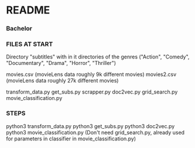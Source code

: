# README #

### Bachelor ###

### FILES AT START ###

Directory "subtitles" with in it directories of the genres ("Action", "Comedy", "Documentary", "Drama", "Horror", "Thriller")

movies.csv (movieLens data roughly 9k different movies)
movies2.csv (movieLens data roughly 27k different movies)

transform_data.py
get_subs.py
scrapper.py
doc2vec.py
grid_search.py
movie_classification.py

### STEPS ###

python3 transform_data.py
python3 get_subs.py
python3 doc2vec.py
python3 movie_classification.py (Don't need grid_search.py, already used for parameters in classifier in movie_classification.py)

